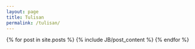 ```yaml
---
layout: page
title: Tulisan
permalink: /tulisan/
---
```




{% for post in site.posts %}
{% include JB/post_content %}
{% endfor %}


[jekyll-organization]: https://github.com/jekyll
